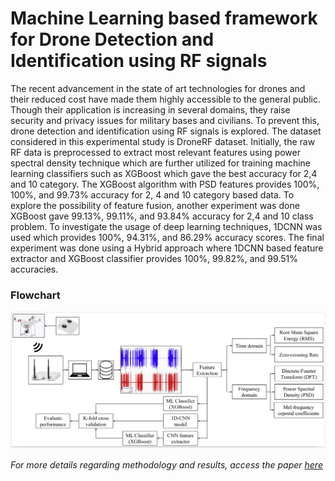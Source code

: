 # Machine Learning based framework for Drone Detection and Identification using RF signals

The recent advancement in the state of art technologies for drones and their reduced cost have made them highly accessible to the general public. Though their application is increasing in several domains, they raise security and privacy issues for military bases and civilians. To prevent this, drone detection and identification using RF signals is explored. The dataset considered in this experimental study is DroneRF dataset. Initially, the raw RF data is preprocessed to extract most relevant features using power spectral density technique which are further utilized for training machine learning classifiers such as XGBoost which gave the best accuracy for 2,4 and 10 category. The XGBoost algorithm with PSD features provides 100%, 100%, and 99.73% accuracy for 2, 4 and 10 category based data. To explore the possibility of feature fusion, another experiment was done XGBoost gave 99.13%, 99.11%, and 93.84% accuracy for 2,4 and 10 class problem. To investigate the usage of deep learning techniques, 1DCNN was used which provides 100%, 94.31%, and 86.29% accuracy scores. The final experiment was done using a Hybrid approach where 1DCNN based feature extractor and XGBoost classifier provides 100%, 99.82%, and 99.51% accuracies.


### Flowchart 
![flowchart](imgs/flowchart.png)

*For more details regarding methodology and results, access the paper [here](https://ieeexplore.ieee.org/abstract/document/10068637)*